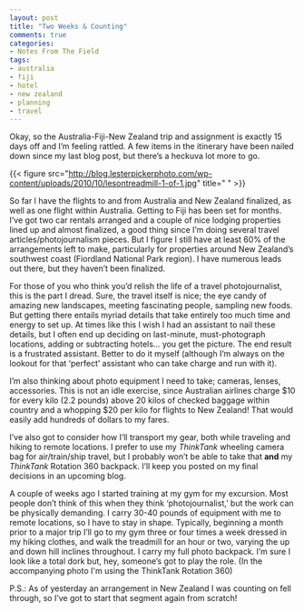 ```yaml
---
layout: post
title: "Two Weeks & Counting"
comments: true
categories:
- Notes From The Field
tags:
- australia
- fiji
- hotel
- new zealand
- planning
- travel
---
```

Okay, so the Australia-Fiji-New Zealand trip and assignment is exactly 15 days off and I’m feeling rattled. A few items in the itinerary have been nailed down since my last blog post, but there’s a heckuva lot more to go.

{{< figure src="http://blog.lesterpickerphoto.com/wp-content/uploads/2010/10/lesontreadmill-1-of-1.jpg" title="  " >}}

So far I have the flights to and from Australia and New Zealand finalized, as well as one flight within Australia. Getting to Fiji has been set for months. I’ve got two car rentals arranged and a couple of nice lodging properties lined up and almost finalized, a good thing since I’m doing several travel articles/photojournalism pieces. But I figure I still have at least 60% of the arrangements left to make, particularly for properties around New Zealand’s southwest coast (Fiordland National Park region). I have numerous leads out there, but they haven’t been finalized.

<!--more-->

For those of you who think you’d relish the life of a travel photojournalist, this is the part I dread. Sure, the travel itself is nice; the eye candy of amazing new landscapes, meeting fascinating people, sampling new foods. But getting there entails myriad details that take entirely too much time and energy to set up. At times like this I wish I had an assistant to nail these details, but I often end up deciding on last-minute, must-photograph locations, adding or subtracting hotels… you get the picture. The end result is a frustrated assistant. Better to do it myself (although I’m always on the lookout for that ‘perfect’ assistant who can take charge and run with it).

I’m also thinking about photo equipment I need to take; cameras, lenses, accessories. This is not an idle exercise, since Australian airlines charge $10 for every kilo (2.2 pounds) above 20 kilos of checked baggage within country and a whopping $20 per kilo for flights to New Zealand! That would easily add hundreds of dollars to my fares.

I’ve also got to consider how I’ll transport my gear, both while traveling and hiking to remote locations. I prefer to use my *ThinkTank* wheeling camera bag for air/train/ship travel, but I probably won’t be able to take that **and** my *ThinkTank* Rotation 360 backpack. I’ll keep you posted on my final decisions in an upcoming blog.

A couple of weeks ago I started training at my gym for my excursion. Most people don’t think of this when they think ‘photojournalist,’ but the work can be physically demanding. I carry 30-40 pounds of equipment with me to remote locations, so I have to stay in shape. Typically, beginning a month prior to a major trip I’ll go to my gym three or four times a week dressed in my hiking clothes, and walk the treadmill for an hour or two, varying the up and down hill inclines throughout. I carry my full photo backpack. I’m sure I look like a total dork but, hey, someone’s got to play the role. (In the accompanying photo I'm using the ThinkTank Rotation 360)

P.S.: As of yesterday an arrangement in New Zealand I was counting on fell through, so I’ve got to start that segment again from scratch!